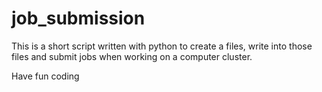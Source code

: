 # job_submission

This is a short script written with python to create a files, write into those files and submit jobs when working on a computer cluster. 

Have fun coding
